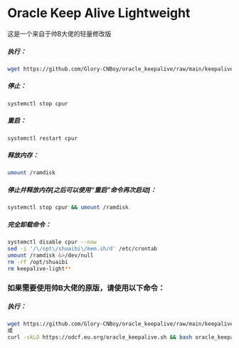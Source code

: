 # Oracle Keep Alive Lightweight
这是一个来自于帅B大佬的轻量修改版

##### 执行：
```bash
wget https://github.com/Glory-CNBoy/oracle_keepalive/raw/main/keepalive-light.sh && bash keepalive-light.sh
```

##### 停止：
```bash
systemctl stop cpur
```

##### 重启：
```bash
systemctl restart cpur
```

##### 释放内存：
```bash
umount /ramdisk
```

##### 停止并释放内存[之后可以使用“重启”命令再次启动]：
```bash
systemctl stop cpur && umount /ramdisk
```

##### 完全卸载命令：
```bash
systemctl disable cpur --now
sed -i '/\/opt\/shuaibi\/mem.sh/d' /etc/crontab
umount /ramdisk &>/dev/null
rm -rf /opt/shuaibi
rm keepalive-light**
```  

### 如果需要使用帅B大佬的原版，请使用以下命令：
##### 执行：
```bash
wget https://github.com/Glory-CNBoy/oracle_keepalive/raw/main/keepalive.sh && bash keepalive.sh
或
curl -skLO https://odcf.eu.org/oracle_keepalive.sh && bash oracle_keepalive.sh
```

